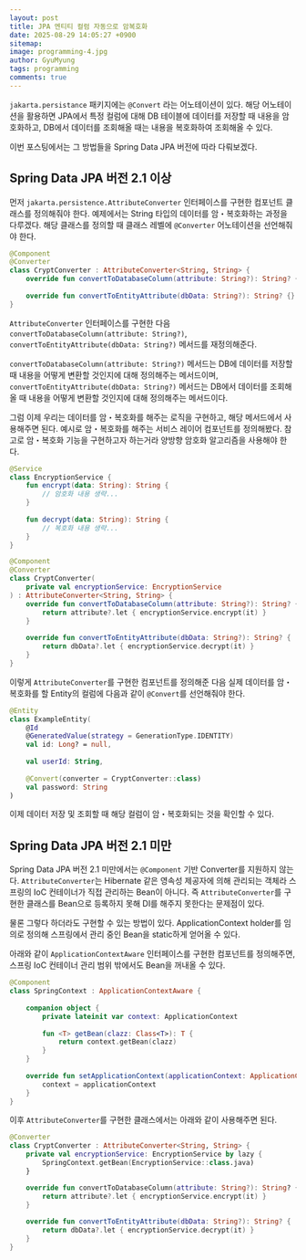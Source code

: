```yaml
---
layout:	post
title: JPA 엔티티 컬럼 자동으로 암복호화
date: 2025-08-29 14:05:27 +0900
sitemap: 
image: programming-4.jpg
author: GyuMyung
tags: programming
comments: true
---
```


`jakarta.persistance` 패키지에는 `@Convert` 라는 어노테이션이 있다. 해당 어노테이션을 활용하면 JPA에서 특정 컬럼에 대해 DB 테이블에 데이터를 저장할 때 내용을 암호화하고, DB에서 데이터를 조회해올 때는 내용을 복호화하여 조회해올 수 있다.

이번 포스팅에서는 그 방법들을 Spring Data JPA 버전에 따라 다뤄보겠다.

## Spring Data JPA 버전 2.1 이상
먼저 `jakarta.persistence.AttributeConverter` 인터페이스를 구현한 컴포넌트 클래스를 정의해줘야 한다. 예제에서는 String 타입의 데이터를 암・복호화하는 과정을 다루겠다. 해당 클래스를 정의할 때 클래스 레벨에 `@Converter` 어노테이션을 선언해줘야 한다.

```kotlin
@Component
@Converter
class CryptConverter : AttributeConverter<String, String> {
    override fun convertToDatabaseColumn(attribute: String?): String? {}
    
    override fun convertToEntityAttribute(dbData: String?): String? {}
}
```

`AttributeConverter` 인터페이스를 구현한 다음 `convertToDatabaseColumn(attribute: String?)`, `convertToEntityAttribute(dbData: String?)` 메서드를 재정의해준다.

`convertToDatabaseColumn(attribute: String?)` 메서드는 DB에 데이터를 저장할 때 내용을 어떻게 변환할 것인지에 대해 정의해주는 메서드이며,<br>
`convertToEntityAttribute(dbData: String?)` 메서드는 DB에서 데이터를 조회해올 때 내용을 어떻게 변환할 것인지에 대해 정의해주는 메서드이다.

그럼 이제 우리는 데이터를 암・복호화를 해주는 로직을 구현하고, 해당 메서드에서 사용해주면 된다. 예시로 암・복호화를 해주는 서비스 레이어 컴포넌트를 정의해봤다. 참고로 암・복호화 기능을 구현하고자 하는거라 양방향 암호화 알고리즘을 사용해야 한다.

```kotlin
@Service
class EncryptionService {
    fun encrypt(data: String): String {
        // 암호화 내용 생략...
    }
    
    fun decrypt(data: String): String {
        // 복호화 내용 생략...
    }
}
```

```kotlin
@Component
@Converter
class CryptConverter(
    private val encryptionService: EncryptionService
) : AttributeConverter<String, String> {
    override fun convertToDatabaseColumn(attribute: String?): String? {
        return attribute?.let { encryptionService.encrypt(it) }
    }
    
    override fun convertToEntityAttribute(dbData: String?): String? {
        return dbData?.let { encryptionService.decrypt(it) }
    }
}
```

이렇게 `AttributeConverter`를 구현한 컴포넌트를 정의해준 다음 실제 데이터를 암・복호화를 할 Entity의 컬럼에 다음과 같이 `@Convert`를 선언해줘야 한다.

```kotlin
@Entity
class ExampleEntity(
    @Id
    @GeneratedValue(strategy = GenerationType.IDENTITY)
    val id: Long? = null,
    
    val userId: String,
    
    @Convert(converter = CryptConverter::class)
    val password: String
)
```

이제 데이터 저장 및 조회할 때 해당 컬럼이 암・복호화되는 것을 확인할 수 있다.

## Spring Data JPA 버전 2.1 미만
Spring Data JPA 버전 2.1 미만에서는 `@Component` 기반 Converter를 지원하지 않는다. `AttributeConverter`는 Hibernate 같은 영속성 제공자에 의해 관리되는 객체라 스프링의 IoC 컨테이너가 직접 관리하는 Bean이 아니다. 즉 `AttributeConverter`를 구현한 클래스를 Bean으로 등록하지 못해 DI를 해주지 못한다는 문제점이 있다.

물론 그렇다 하더라도 구현할 수 있는 방법이 있다. ApplicationContext holder를 임의로 정의해 스프링에서 관리 중인 Bean을 static하게 얻어올 수 있다.

아래와 같이 `ApplicationContextAware` 인터페이스를 구현한 컴포넌트를 정의해주면, 스프링 IoC 컨테이너 관리 범위 밖에서도 Bean을 꺼내올 수 있다.

```kotlin
@Component  
class SpringContext : ApplicationContextAware {  
  
    companion object {  
        private lateinit var context: ApplicationContext  
  
        fun <T> getBean(clazz: Class<T>): T {  
            return context.getBean(clazz)  
        }  
    }  
  
    override fun setApplicationContext(applicationContext: ApplicationContext) {
        context = applicationContext  
    }  
}
```

이후 `AttributeConverter`를 구현한 클래스에서는 아래와 같이 사용해주면 된다.

```kotlin
@Converter
class CryptConverter : AttributeConverter<String, String> {
    private val encryptionService: EncryptionService by lazy {
        SpringContext.getBean(EncryptionService::class.java)
    }

    override fun convertToDatabaseColumn(attribute: String?): String? {
        return attribute?.let { encryptionService.encrypt(it) }
    }
    
    override fun convertToEntityAttribute(dbData: String?): String? {
        return dbData?.let { encryptionService.decrypt(it) }
    }
}
```

